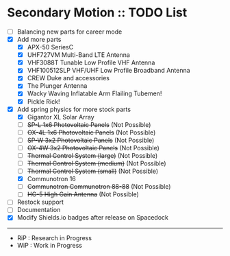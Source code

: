 # Secondary Motion :: TODO List

- [ ] Balancing new parts for career mode
 - [x] Add more parts
    - [x] APX-50 SeriesC
    - [x] UHF727VM Multi-Band LTE Antenna
    - [x] VHF3088T Tunable Low Profile VHF Antenna
    - [x] VHF100512SLP VHF/UHF Low Profile Broadband Antenna
    - [x] CREW Duke and accessories
    - [x] The Plunger Antenna
    - [x] Wacky Waving Inflatable Arm Flailing Tubemen!
	- [x] Pickle Rick!
 - [x] Add spring physics for more stock parts
    - [x] Gigantor XL Solar Array  
    - [ ] ~~SP-L 1x6 Photovoltaic Panels~~ (Not Possible)  
    - [ ] ~~OX-4L 1x6 Photovoltaic Panels~~  (Not Possible)  
    - [ ] ~~SP-W 3x2 Photovoltaic Panels~~  (Not Possible)   
    - [ ] ~~OX-4W 3x2 Photovoltaic Panels~~  (Not Possible)  
    - [ ] ~~Thermal Control System (large)~~  (Not Possible)  
    - [ ] ~~Thermal Control System (medium)~~  (Not Possible)    
    - [ ] ~~Thermal Control System (small)~~  (Not Possible)
    - [x] Communotron 16
    - [ ] ~~Communotron Communotron 88-88~~ (Not Possible)
    - [ ] ~~HG-5 High Gain Antenna~~ (Not Possible)
 - [ ] Restock support
 - [ ] Documentation
 - [x] Modify Shields.io badges after release on Spacedock

- - -

* RiP : Research in Progress
* WiP : Work in Progress
